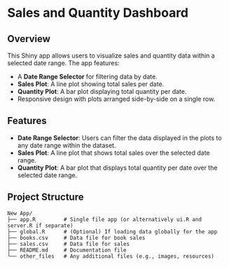 # Sales and Quantity Dashboard

## Overview

This Shiny app allows users to visualize sales and quantity data within a selected date range. The app features:
- A **Date Range Selector** for filtering data by date.
- **Sales Plot**: A line plot showing total sales per date.
- **Quantity Plot**: A bar plot displaying total quantity per date.
- Responsive design with plots arranged side-by-side on a single row.

## Features

- **Date Range Selector**: Users can filter the data displayed in the plots to any date range within the dataset.
- **Sales Plot**: A line plot that shows total sales over the selected date range.
- **Quantity Plot**: A bar plot that displays total quantity per date over the selected date range.

## Project Structure

```plaintext
New App/
├── app.R         # Single file app (or alternatively ui.R and server.R if separate)
├── global.R      # (Optional) If loading data globally for the app
├── books.csv     # Data file for book sales
├── sales.csv     # Data file for sales
├── README.md     # Documentation file
└── other_files   # Any additional files (e.g., images, resources)
